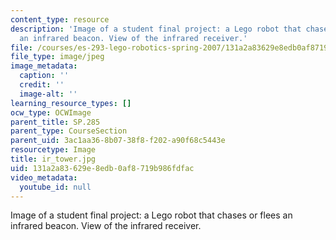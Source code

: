 ```yaml
---
content_type: resource
description: 'Image of a student final project: a Lego robot that chases or flees
  an infrared beacon. View of the infrared receiver.'
file: /courses/es-293-lego-robotics-spring-2007/131a2a83629e8edb0af8719b986fdfac_ir_tower.jpg
file_type: image/jpeg
image_metadata:
  caption: ''
  credit: ''
  image-alt: ''
learning_resource_types: []
ocw_type: OCWImage
parent_title: SP.285
parent_type: CourseSection
parent_uid: 3ac1aa36-8b07-38f8-f202-a90f68c5443e
resourcetype: Image
title: ir_tower.jpg
uid: 131a2a83-629e-8edb-0af8-719b986fdfac
video_metadata:
  youtube_id: null
---
```

Image of a student final project: a Lego robot that chases or flees an infrared beacon. View of the infrared receiver.

